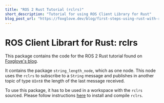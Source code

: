 ```yaml
---
title: "ROS 2 Rust Tutorial (rclrs)"
short_description: "Tutorial for using ROS Client Library for Rust"
blog_post_url: "https://foxglove.dev/blog/first-steps-using-rust-with-ros2"
---
```


# ROS Client Librart for Rust: rclrs

This package contains the code for the ROS 2 Rust tutorial found on [Foxglove's blog](https://foxglove.dev/blog/first-steps-using-rust-with-ros2).

It contains the package `string_length_node`, which as one node. This node uses the `rclrs` to subscribe to a `String` message and publishes in another topic of type `UInt8` the length of the last message received.

To use this package, it has to be used in a workspace with the `rclrs` sourced. Please follow instructions [here](https://github.com/ros2-rust/ros2_rust/tree/main) to install and compile `rclrs`.
